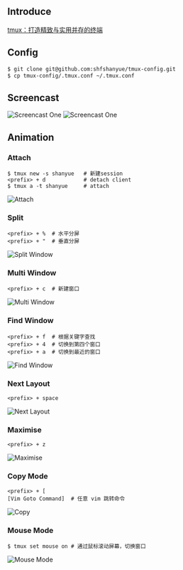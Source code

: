 ## Introduce

[tmux：打造精致与实用并存的终端](https://segmentfault.com/a/1190000008188987)

## Config
``` sh
$ git clone git@github.com:shfshanyue/tmux-config.git
$ cp tmux-config/.tmux.conf ~/.tmux.conf
```

## Screencast

![Screencast One](https://raw.githubusercontent.com/shfshanyue/tmux-config/master/images/tmux1.jpeg)
![Screencast One](https://raw.githubusercontent.com/shfshanyue/tmux-config/master/images/tmux2.jpeg)

## Animation

### Attach
```
$ tmux new -s shanyue   # 新建session
<prefix> + d            # detach client
$ tmux a -t shanyue     # attach
```

![Attach](https://raw.githubusercontent.com/shfshanyue/tmux-config/master/images/attach-origin.gif)

### Split
```
<prefix> + %  # 水平分屏
<prefix> + "  # 垂直分屏
```

![Split Window](https://raw.githubusercontent.com/shfshanyue/tmux-config/master/images/split-origin.gif)

### Multi Window
```
<prefix> + c  # 新建窗口
```

![Multi Window](https://raw.githubusercontent.com/shfshanyue/tmux-config/master/images/multi-window.gif)

### Find Window
```
<prefix> + f  # 根据关键字查找
<prefix> + 4  # 切换到第四个窗口
<prefix> + a  # 切换到最近的窗口
```

![Find Window](https://raw.githubusercontent.com/shfshanyue/tmux-config/master/images/find-window.gif)

### Next Layout
```
<prefix> + space
```

![Next Layout](https://raw.githubusercontent.com/shfshanyue/tmux-config/master/images/respace.gif)

### Maximise
```
<prefix> + z
```

![Maximise](https://raw.githubusercontent.com/shfshanyue/tmux-config/master/images/prefixz-origin.gif)

### Copy Mode
```
<prefix> + [
[Vim Goto Command]  # 任意 vim 跳转命令
```

![Copy](https://raw.githubusercontent.com/shfshanyue/tmux-config/master/images/copy-origin.gif)

### Mouse Mode
```
$ tmux set mouse on # 通过鼠标滚动屏幕，切换窗口
```

![Mouse Mode](https://raw.githubusercontent.com/shfshanyue/tmux-config/master/images/mouse-origin.gif)
